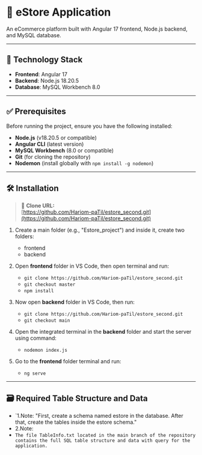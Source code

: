 # 🛒 eStore Application

An eCommerce platform built with Angular 17 frontend, Node.js backend, and MySQL database.

---

## 🧰 Technology Stack
- **Frontend**: Angular 17
- **Backend**: Node.js 18.20.5
- **Database**: MySQL Workbench 8.0

---

## ✅ Prerequisites
Before running the project, ensure you have the following installed:
- **Node.js** (v18.20.5 or compatible)
- **Angular CLI** (latest version)
- **MySQL Workbench** (8.0 or compatible)
- **Git** (for cloning the repository)
- **Nodemon** (install globally with `npm install -g nodemon`)

---

## 🛠️ Installation
> 📌 **Clone URL:**  
> [https://github.com/Hariom-paTil/estore_second.git](https://github.com/Hariom-paTil/estore_second.git)

1. Create a main folder (e.g., "Estore_project") and inside it, create two folders:
   - frontend
   - backend

2. Open **frontend** folder in VS Code, then open terminal and run:
   - `git clone https://github.com/Hariom-paTil/estore_second.git`
   - `git checkout master`
   - `npm install`

3. Now open **backend** folder in VS Code, then run:
   - `git clone https://github.com/Hariom-paTil/estore_second.git`
   - `git checkout main`

4. Open the integrated terminal in the **backend** folder and start the server using command:
   - `nodemon index.js`

5. Go to the **frontend** folder terminal and run:
   - `ng serve`

---

## 🗃️ Required Table Structure and Data

 - `1.Note: "First, create a schema named estore in the database. After that, create the tables inside the estore schema."
 -  2.Note: 
 -  `The file TableInfo.txt located in the main branch of the repository contains the full SQL table structure and data with query for the application.`



